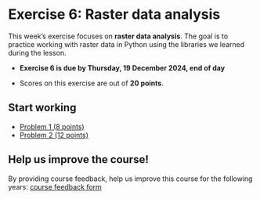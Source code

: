 # Exercise 6: Raster data analysis

This week’s exercise focuses on  **raster data analysis**. The goal is to practice working with raster data in Python using the libraries we learned during the lesson. 

- **Exercise 6 is due by Thursday, 19 December 2024, end of day**

- Scores on this exercise are out of **20 points**.

## Start working

- [Problem 1 (8 points)](Exercise-6-problem-1.ipynb)
- [Problem 2 (12 points)](Exercise-6-problem-2.ipynb)

## Help us improve the course!

By providing course feedback, help us improve this course for the following years: [course feedback form](https://norppa.helsinki.fi/targets/83146323/feedback)


